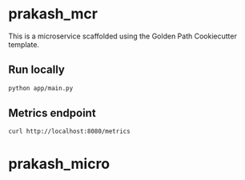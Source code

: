 # prakash_mcr

This is a microservice scaffolded using the Golden Path Cookiecutter template.

## Run locally

```bash
python app/main.py
```

## Metrics endpoint

```bash
curl http://localhost:8080/metrics
```
# prakash_micro
